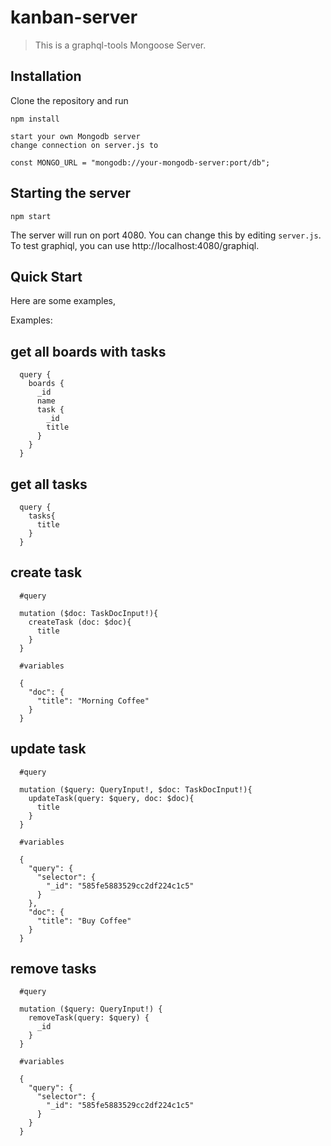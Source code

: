 # kanban-server

> This is a graphql-tools Mongoose Server.


## Installation

Clone the repository and run

```
npm install

start your own Mongodb server
change connection on server.js to

const MONGO_URL = "mongodb://your-mongodb-server:port/db";
```

## Starting the server

```
npm start
```

The server will run on port 4080. You can change this by editing `server.js`.
To test graphiql, you can use http://localhost:4080/graphiql.

## Quick Start

Here are some examples,

Examples:

## get all boards with tasks
```
  query {
    boards {
      _id
      name
      task {
        _id
        title
      }
    }
  }
```

## get all tasks
```
  query {
    tasks{
      title
    }
  }
```


## create task
```
  #query

  mutation ($doc: TaskDocInput!){
    createTask (doc: $doc){
      title
    }
  }

  #variables

  {
    "doc": {
      "title": "Morning Coffee"
    }
  }
```

## update task
```
  #query

  mutation ($query: QueryInput!, $doc: TaskDocInput!){
    updateTask(query: $query, doc: $doc){
      title
    }
  }

  #variables

  {
    "query": {
      "selector": {
        "_id": "585fe5883529cc2df224c1c5"
      }
    },
    "doc": {
      "title": "Buy Coffee"
    }
  }
```

## remove tasks
```
  #query

  mutation ($query: QueryInput!) {
    removeTask(query: $query) {
      _id
    }
  }

  #variables

  {
    "query": {
      "selector": {
        "_id": "585fe5883529cc2df224c1c5"
      }
    }
  }
```
